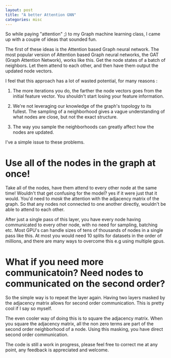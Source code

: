 ```yaml
---
layout: post
title: "A better Attention GNN"
categories: misc
---
```

So while paying "attention" ;) to my Graph machine learning class, I came up with a couple of ideas that sounded fun. 

The first of these ideas is the Attention based Graph neural network. The most popular version of Attention based Graph neural networks, the GAT (Graph Attention Network), works like this. Get the node states of a batch of neighbors. Let them attend to each other, and then have them output the updated node vectors. 

I feel that this approach has a lot of wasted potential, for many reasons : 

1) The more iterations you do, the farther the node vectors goes from the initial feature vector. You shouldn't start losing your feature information.

2) We're not leveraging our knowledge of the graph's topology to its fullest. The sampling of a neighborhood gives a vague understanding of what nodes are close, but not the exact structure.

3) The way you sample the neighborhoods can greatly affect how the nodes are updated.


I've a simple issue to these problems.

# Use all of the nodes in the graph at once! 

Take all of the nodes, have them attend to every other node at the same time! Wouldn't that get confusing for the model? yes if it were just that it would. You'd need to *mask* the attention with the adjacency matrix of the graph. So that any nodes not connected to one another directly, wouldn't be able to attend to each other. 

After just a single pass of this layer, you have every node having communicated to every other node, with no need for sampling, batching etc. Most GPU's can handle sizes of tens of thousands of nodes in a single pass like this. At most you would need 10 splits for datasets in the order of millions, and there are many ways to overcome this e.g using multiple gpus.

# What if you need more communicatoin? Need nodes to communicated on the second order?

So the simple way is to repeat the layer again. Having two layers masked by the adjacency matrix allows for second order communication.
This is pretty cool if I say so myself. 

The even cooler way of doing this is to square the adjacency matrix. When you square the adjacency matrix, all the non zero terms are part of the second order neighborhood of a node. Using this masking, you have direct second order communication.



The code is still a work in progress, please feel free to correct me at any point, any feedback is appreciated and welcome.
